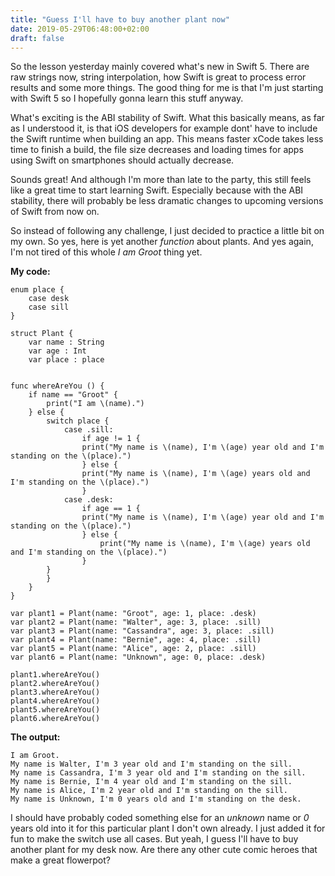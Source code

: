 ```yaml
---
title: "Guess I'll have to buy another plant now"
date: 2019-05-29T06:48:00+02:00
draft: false
---
```


So the lesson yesterday mainly covered what's new in Swift 5. There are raw strings now, string interpolation, how Swift is great to process error results and some more things. The good thing for me is that I'm just starting with Swift 5 so I hopefully gonna learn this stuff anyway.

What's exciting is the ABI stability of Swift. What this basically means, as far as I understood it, is that iOS developers for example dont' have to include the Swift runtime when building an app. This means faster xCode takes less time to finish a build, the file size decreases and loading times for apps using Swift on smartphones should actually decrease.

Sounds great! And although I'm more than late to the party, this still feels like a great time to start learning Swift. Especially because with the ABI stability, there will probably be less dramatic changes to upcoming versions of Swift from now on.

So instead of following any challenge, I just decided to practice a little bit on my own. So yes, here is yet another _function_ about plants. And yes again, I'm not tired of this whole _I am Groot_ thing yet.

**My code:**

```
enum place {
    case desk
    case sill
}

struct Plant {
    var name : String
    var age : Int
    var place : place


func whereAreYou () {
    if name == "Groot" {
        print("I am \(name).")
    } else {
        switch place {
            case .sill:
                if age != 1 {
                print("My name is \(name), I'm \(age) year old and I'm standing on the \(place).")
                } else {
                print("My name is \(name), I'm \(age) years old and I'm standing on the \(place).")
                }
            case .desk:
                if age == 1 {
                print("My name is \(name), I'm \(age) year old and I'm standing on the \(place).")
                } else {
                    print("My name is \(name), I'm \(age) years old and I'm standing on the \(place).")
                }
        }
        }
    }
}

var plant1 = Plant(name: "Groot", age: 1, place: .desk)
var plant2 = Plant(name: "Walter", age: 3, place: .sill)
var plant3 = Plant(name: "Cassandra", age: 3, place: .sill)
var plant4 = Plant(name: "Bernie", age: 4, place: .sill)
var plant5 = Plant(name: "Alice", age: 2, place: .sill)
var plant6 = Plant(name: "Unknown", age: 0, place: .desk)

plant1.whereAreYou()
plant2.whereAreYou()
plant3.whereAreYou()
plant4.whereAreYou()
plant5.whereAreYou()
plant6.whereAreYou()
```

**The output:**

```
I am Groot.
My name is Walter, I'm 3 year old and I'm standing on the sill.
My name is Cassandra, I'm 3 year old and I'm standing on the sill.
My name is Bernie, I'm 4 year old and I'm standing on the sill.
My name is Alice, I'm 2 year old and I'm standing on the sill.
My name is Unknown, I'm 0 years old and I'm standing on the desk.
```

I should have probably coded something else for an _unknown_ name or _0_ years old into it for this particular plant I don't own already. I just added it for fun to make the switch use all cases. But yeah, I guess I'll have to buy another plant for my desk now. Are there any other cute comic heroes that make a great flowerpot?